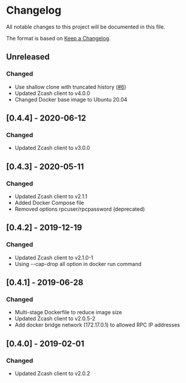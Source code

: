 # Changelog
All notable changes to this project will be documented in this file.

The format is based on [Keep a Changelog](https://keepachangelog.com/en/1.0.0/).

## Unreleased
### Changed
- Use shallow clone with truncated history ([#6](https://github.com/graphsense/btc-client/issues/6))
- Updated Zcash client to v4.0.0
- Changed Docker base image to Ubuntu 20.04

## [0.4.4] - 2020-06-12
### Changed
- Updated Zcash client to v3.0.0

## [0.4.3] - 2020-05-11
### Changed
- Updated Zcash client to v2.1.1
- Added Docker Compose file
- Removed options rpcuser/rpcpassword (deprecated)

## [0.4.2] - 2019-12-19
### Changed
- Updated Zcash client to v2.1.0-1
- Using --cap-drop all option in docker run command

## [0.4.1] - 2019-06-28
### Changed
- Multi-stage Dockerfile to reduce image size
- Updated Zcash client to v2.0.5-2
- Add docker bridge network (172.17.0.1) to allowed RPC IP addresses

## [0.4.0] - 2019-02-01
### Changed
- Updated Zcash client to v2.0.2
